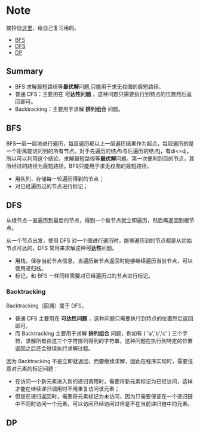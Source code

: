 # Note

摘抄自[这里](https://github.com/CyC2018/CS-Notes/blob/master/docs/notes/Leetcode%20%E9%A2%98%E8%A7%A3.md#bfs)，给自己复习用的。

- [BFS](#BFS)
- [DFS](#DFS)
- [DP](#DP)


## Summary

- BFS:求解最短路径等**最优解**问题,只能用于求无权图的最短路径。
- 普通 DFS：主要用在  **可达性问题** ，这种问题只需要执行到特点的位置然后返回即可。
- Backtracking：主要用于求解  **排列组合**  问题。


## BFS

BFS一层一层地进行遍历，每层遍历都以上一层遍历结果作为起点，每层遍历的是一个距离能访问到的所有节点。对于先遍历的结点i与后遍历的结点j，有di<=dj，所以可以利用这个结论，求解最短路径等**最优解**问题。第一次便利到目的节点，其所经过的路径为最短路径。BFS只能用于求无权图的最短路径。

- 用队列，存储每一轮遍历得到的节点；
- 对已经遍历过的节点进行标记；

## DFS

从根节点一直遍历到最后的节点，得到一个新节点就立即遍历，然后再返回到根节点。

从一个节点出发，使用 DFS 对一个图进行遍历时，能够遍历到的节点都是从初始节点可达的，DFS 常用来求解这种**可达性**问题。 

- 用栈，保存当前节点信息，当遍历新节点返回时能够继续遍历当前节点，可以使用递归栈。
- 标记，和 BFS 一样同样需要对已经遍历过的节点进行标记。

### Backtracking

Backtracking（回溯）属于 DFS。

- 普通 DFS 主要用在  **可达性问题** ，这种问题只需要执行到特点的位置然后返回即可。
- 而 Backtracking 主要用于求解  **排列组合**  问题，例如有 { 'a','b','c' } 三个字符，求解所有由这三个字符排列得到的字符串，这种问题在执行到特定的位置返回之后还会继续执行求解过程。

因为 Backtracking 不是立即就返回，而要继续求解，因此在程序实现时，需要注意对元素的标记问题：

- 在访问一个新元素进入新的递归调用时，需要将新元素标记为已经访问，这样才能在继续递归调用时不用重复访问该元素；
- 但是在递归返回时，需要将元素标记为未访问，因为只需要保证在一个递归链中不同时访问一个元素，可以访问已经访问过但是不在当前递归链中的元素。
 
 
## DP 
